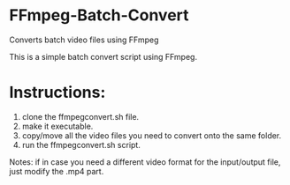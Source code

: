 # FFmpeg-Batch-Convert
Converts batch video files using FFmpeg

This is a simple batch convert script using FFmpeg.

# Instructions:
1. clone the ffmpegconvert.sh file.
2. make it executable.
3. copy/move all the video files you need to convert onto the same folder.
4. run the ffmpegconvert.sh script.  

Notes: if in case you need a different video format for the input/output file, just modify the .mp4 part.
